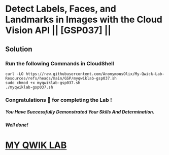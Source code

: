 # Detect Labels, Faces, and Landmarks in Images with the Cloud Vision API || [GSP037] ||

## Solution

### Run the following Commands in CloudShell

```
curl -LO https://raw.githubusercontent.com/AnonymousOlix/My-Qwick-Lab-Resources/refs/heads/main/GSP/myqwiklab-gsp037.sh
sudo chmod +x myqwiklab-gsp037.sh
./myqwiklab-gsp037.sh
```

### Congratulations 🎉 for completing the Lab !

##### *You Have Successfully Demonstrated Your Skills And Determination.*

#### *Well done!*

# [MY QWIK LAB](https://www.youtube.com/@MyQwiklab)

